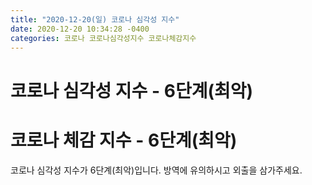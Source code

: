 ```yaml
---
title: "2020-12-20(일) 코로나 심각성 지수"
date: 2020-12-20 10:34:28 -0400
categories: 코로나 코로나심각성지수 코로나체감지수
---
```


# 코로나 심각성 지수 - 6단계(최악)
# 코로나 체감 지수 - 6단계(최악)

코로나 심각성 지수가 6단계(최악)입니다. 방역에 유의하시고 외출을 삼가주세요.
